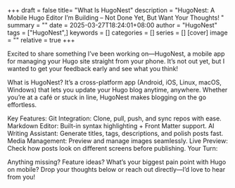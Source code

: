 +++
draft = false
title= "What Is HugoNest"
description = "HugoNest: A Mobile Hugo Editor I’m Building – Not Done Yet, But Want Your Thoughts!  "
summary = ""
date = 2025-03-27T18:24:01+08:00
author = "HugoNest"
tags = ["HugoNest",]
keywords = []
categories = []
series = []
[cover]
image = ""
relative = true
+++


Excited to share something I’ve been working on—HugoNest, a mobile app for managing your Hugo site straight from your phone. It’s not out yet, but I wanted to get your feedback early and see what you think!

What is HugoNest?
It’s a cross-platform app (Android, iOS, Linux, macOS, Windows) that lets you update your Hugo blog anytime, anywhere. Whether you’re at a café or stuck in line, HugoNest makes blogging on the go effortless.

Key Features:
Git Integration: Clone, pull, push, and sync repos with ease.
Markdown Editor: Built-in syntax highlighting + Front Matter support.
AI Writing Assistant: Generate titles, tags, descriptions, and polish posts fast.
Media Management: Preview and manage images seamlessly.
Live Preview: Check how posts look on different screens before publishing.
Your Turn:

Anything missing? Feature ideas?
What’s your biggest pain point with Hugo on mobile?
Drop your thoughts below or reach out directly—I’d love to hear from you!

